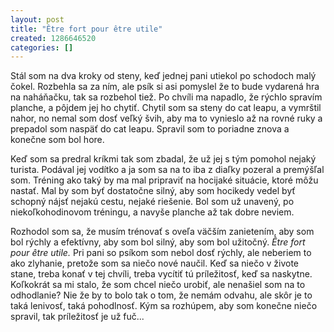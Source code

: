 ```yaml
---
layout: post
title: "Être fort pour être utile"
created: 1286646520
categories: []
---
```

Stál som na dva kroky od steny, keď jednej pani utiekol po schodoch malý čokel. Rozbehla sa za ním, ale psík si asi pomyslel že to bude vydarená hra na naháňačku, tak sa rozbehol tiež. Po chvíli ma napadlo, že rýchlo spravím planche, a pôjdem jej ho chytiť. Chytil som sa steny do cat leapu, a vymrštil nahor, no nemal som dosť veľký švih, aby ma to vynieslo až na rovné ruky a prepadol som naspäť do cat leapu. Spravil som to poriadne znova a konečne som bol hore.
<!--break-->
Keď som sa predral kríkmi tak som zbadal, že už jej s tým pomohol nejaký turista. Podával jej vodítko a ja som sa na to iba z diaľky pozeral a premýšľal som. Tréning ako taký by ma mal pripraviť na hocijaké situácie, ktoré môžu nastať. Mal by som byť dostatočne silný, aby som hocikedy vedel byť schopný nájsť nejakú cestu, nejaké riešenie. Bol som už unavený, po niekoľkohodinovom tréningu, a navyše planche až tak dobre neviem. 

Rozhodol som sa, že musím trénovať s oveľa väčším zanietením, aby som bol rýchly a efektívny, aby som bol silný, aby som bol užitočný. *Être fort pour être utile.* Pri pani so psíkom som nebol dosť rýchly, ale neberiem to ako zlyhanie, pretože som sa niečo nové naučil. Keď sa niečo v živote stane, treba konať v tej chvíli, treba vycítiť tú príležitosť, keď sa naskytne. Koľkokrát sa mi stalo, že som chcel niečo urobiť, ale nenašiel som na to odhodlanie? Nie že by to bolo tak o tom, že nemám odvahu, ale skôr je to taká lenivosť, taká pohodlnosť. Kým sa rozhúpem, aby som konečne niečo spravil, tak príležitosť je už fuč...
